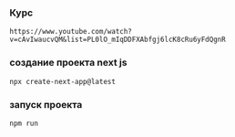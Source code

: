 ### Курс
```
https://www.youtube.com/watch?v=cAvIwaucvQM&list=PL0lO_mIqDDFXAbfgj6lcK8cRu6yFdQgnR
```

### создание проекта next js
```
npx create-next-app@latest
```

### запуск проекта 
```
npm run
```